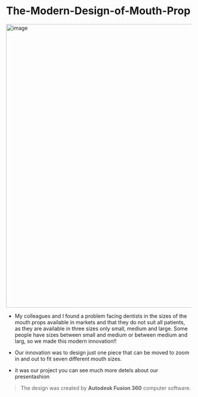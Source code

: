 # The-Modern-Design-of-Mouth-Prop
<img width="768" alt="image" src="https://user-images.githubusercontent.com/88155243/128798308-24ea8561-9548-4ceb-93fd-e89fa5684149.png">

- My colleagues and I found a problem facing dentists in the sizes of the mouth props available in markets and that they do not suit all patients, as they are available in three sizes only small, medium and large. Some people have sizes between small and medium or between medium and larg, so we made this modern innovation!!

- Our innovation was to design just one piece that can be moved to zoom in and out to fit seven different mouth sizes.

- it was our project you can see much more detels about our presentashion 


> The design was created by **Autodesk Fusion 360** computer software.
